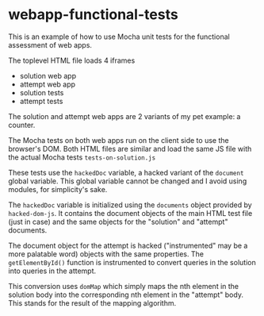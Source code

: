 # webapp-functional-tests

This is an example of how to use Mocha unit tests for the functional assessment of web apps.

The toplevel HTML file loads 4 iframes
* solution web app
* attempt web app
* solution tests
* attempt tests

The solution and attempt web apps are 2 variants of my pet example: a counter.

The Mocha tests on both web apps run on the client side to use the browser's DOM. Both HTML files are similar and load the same JS file with the actual Mocha tests `tests-on-solution.js`

These tests use the `hackedDoc` variable, a hacked variant of the `document` global variable. This global variable cannot be changed and I avoid using modules, for simplicity's sake.

The `hackedDoc` variable is initialized using the `documents` object provided by `hacked-dom-js`. It contains the document objects of the main HTML test file (just in case) and the same objects for the "solution" and "attempt" documents.

The document object for the attempt is hacked ("instrumented" may be a more palatable word) objects with the same properties. The `getElementById()` function
is instrumented to convert queries in the solution into queries in the attempt.

This conversion uses `domMap` which simply maps the nth element in the solution body into the corresponding nth element in the "attempt" body. This stands for the result of the mapping algorithm.





